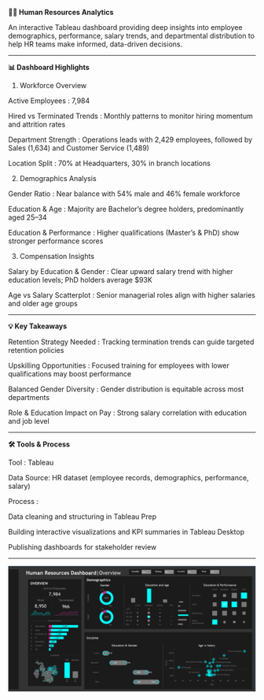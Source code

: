 **👩‍💼 Human Resources Analytics**

An interactive Tableau dashboard providing deep insights into employee demographics, performance, salary trends, and departmental distribution to help HR teams make informed, data-driven decisions.

------------------------------------------------------------------------------------------------------------------------------------

**📊 Dashboard Highlights**

1. Workforce Overview
   
Active Employees      :  7,984

Hired vs
Terminated Trends     :   Monthly patterns to monitor hiring momentum and attrition rates

Department 
Strength              :   Operations leads with 2,429 employees, followed by Sales (1,634) and Customer Service (1,489)

Location Split         : 70% at Headquarters, 30% in branch locations


2. Demographics Analysis
   
Gender Ratio     :   Near balance with 54% male and 46% female workforce

Education & Age  :   Majority are Bachelor’s degree holders, predominantly aged 25–34

Education & 
Performance      :    Higher qualifications (Master’s & PhD) show stronger performance scores



3. Compensation Insights

   
Salary by Education & Gender    :   Clear upward salary trend with higher education levels; PhD holders average $93K

Age vs Salary Scatterplot       :   Senior managerial roles align with higher salaries and older age groups


-----------------------------------------------------------------------------------------------------------------------------------------------------

**💡 Key Takeaways**

Retention Strategy Needed  : Tracking termination trends can guide targeted retention policies

Upskilling Opportunities   : Focused training for employees with lower qualifications may boost performance

Balanced Gender Diversity  : Gender distribution is equitable across most departments

Role & Education 
Impact on Pay              : Strong salary correlation with education and job level

-------------------------------------------------------------------------------------------------------------------------------------------------

**🛠 Tools & Process**

Tool       : Tableau

Data Source: HR dataset (employee records, demographics, performance, salary)

Process  :

Data cleaning and structuring in Tableau Prep

Building interactive visualizations and KPI summaries in Tableau Desktop

Publishing dashboards for stakeholder review

-----------------------------------------------------------------------------------------------------------------------------------------------

![Dashboard Screenshot](https://github.com/rubywilson771-ctrl/HR_Dashboard/blob/main/HR%20Dashboard%20snapshot.png)


